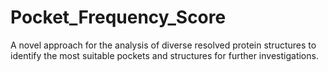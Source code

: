 # Pocket_Frequency_Score
A novel approach for the analysis of diverse resolved protein structures to identify the most suitable pockets and structures for further investigations. 
